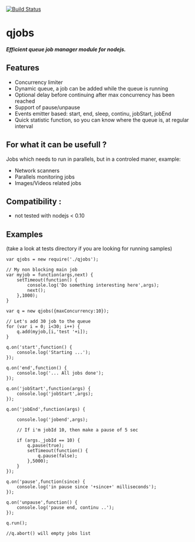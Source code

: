 [![Build Status](https://secure.travis-ci.org/franck34/qjobs.png)](http://travis-ci.org/franck34/qjobs)

**qjobs**
==================
***Efficient queue job manager module for nodejs.***

Features
--------------
* Concurrency limiter
* Dynamic queue, a job can be added while the queue is running
* Optional delay before continuing after max concurrency has been reached
* Support of pause/unpause
* Events emitter based: start, end, sleep, continu, jobStart, jobEnd
* Quick statistic function, so you can know where the queue is, at regular interval

For what it can be usefull ?
---------------------
Jobs which needs to run in parallels, but in a controled maner, example:
* Network scanners
* Parallels monitoring jobs
* Images/Videos related jobs


Compatibility :
------------------
* not tested with nodejs < 0.10


Examples
--------------------

(take a look at tests directory if you are looking for running samples)


```
var qjobs = new require('./qjobs');

// My non blocking main job
var myjob = function(args,next) {
    setTimeout(function() {
        console.log('Do something interesting here',args);
        next();
    },1000);
}

var q = new qjobs({maxConcurrency:10});

// Let's add 30 job to the queue
for (var i = 0; i<30; i++) {
    q.add(myjob,[i,'test '+i]);
}

q.on('start',function() {
    console.log('Starting ...');
});

q.on('end',function() {
    console.log('... All jobs done');
});

q.on('jobStart',function(args) {
    console.log('jobStart',args);
});

q.on('jobEnd',function(args) {

    console.log('jobend',args);

    // If i'm jobId 10, then make a pause of 5 sec

    if (args._jobId == 10) {
        q.pause(true);
        setTimeout(function() {
            q.pause(false);
        },5000);
    }
});

q.on('pause',function(since) {
    console.log('in pause since '+since+' milliseconds');
});

q.on('unpause',function() {
    console.log('pause end, continu ..');
});

q.run();

//q.abort() will empty jobs list

```
